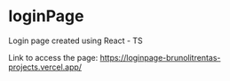 # loginPage
 Login page created using React - TS

Link to access the page:
<a rel="noreferrer noopener" target="_blank">https://loginpage-brunolitrentas-projects.vercel.app/</a>
